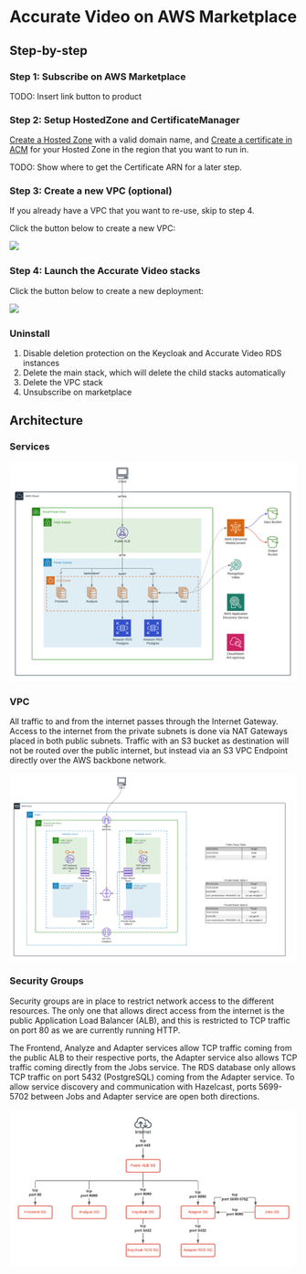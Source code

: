 # Accurate Video on AWS Marketplace

## Step-by-step

### Step 1: Subscribe on AWS Marketplace

TODO: Insert link button to product

### Step 2: Setup HostedZone and CertificateManager

[Create a Hosted Zone](https://docs.aws.amazon.com/Route53/latest/DeveloperGuide/CreatingHostedZone.html) with a valid domain name, and [Create a certificate in ACM](https://docs.aws.amazon.com/acm/latest/userguide/gs-acm-request-public.html) for your Hosted Zone in the region that you want to run in.

TODO: Show where to get the Certificate ARN for a later step.
### Step 3: Create a new VPC (optional)

If you already have a VPC that you want to re-use, skip to step 4.

Click the button below to create a new VPC:

[<img src="https://s3.amazonaws.com/cloudformation-examples/cloudformation-launch-stack.png">](https://console.aws.amazon.com/cloudformation/home?#/stacks/quickcreate?templateUrl=https://av-marketplace-cloudformation.s3.eu-north-1.amazonaws.com/vpc.yaml)

### Step 4: Launch the Accurate Video stacks

Click the button below to create a new deployment:

[<img src="https://s3.amazonaws.com/cloudformation-examples/cloudformation-launch-stack.png">](https://console.aws.amazon.com/cloudformation/home?#/stacks/quickcreate?templateUrl=https://av-marketplace-cloudformation.s3.eu-north-1.amazonaws.com/main.yaml)

### Uninstall

1. Disable deletion protection on the Keycloak and Accurate Video RDS instances
2. Delete the main stack, which will delete the child stacks automatically
3. Delete the VPC stack
4. Unsubscribe on marketplace

## Architecture

### Services

![alt text](documentation/services.png)

### VPC

All traffic to and from the internet passes through the Internet Gateway. Access to the internet from the private subnets is done via NAT Gateways placed in both public subnets.
Traffic with an S3 bucket as destination will not be routed over the public internet, but instead via an S3 VPC Endpoint directly over the AWS backbone network.

![alt text](documentation/network.png)

### Security Groups

Security groups are in place to restrict network access to the different resources. The only one that allows direct access from the internet is the public Application Load Balancer (ALB), and this is restricted to TCP traffic on port 80 as we are currently running HTTP.

The Frontend, Analyze and Adapter services allow TCP traffic coming from the public ALB to their respective ports, the Adapter service also allows TCP traffic coming directly from the Jobs service. The RDS database only allows TCP traffic on port 5432 (PostgreSQL) coming from the Adapter service. To allow service discovery and communication with Hazelcast, ports 5699-5702 between Jobs and Adapter service are open both directions.

![alt text](documentation/security-groups.png)
